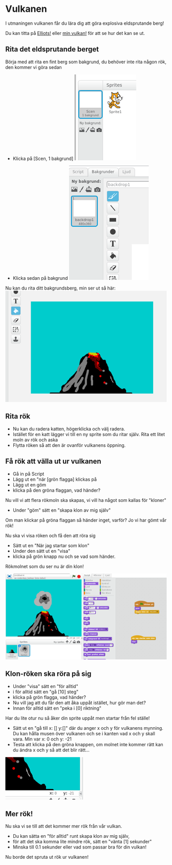 Vulkanen
========

I utmaningen vulkanen får du lära dig att göra explosiva eldsprutande berg!

Du kan titta på [Elliots!](http://scratch.mit.edu/projects/44967008/) eller [min vulkan!](http://scratch.mit.edu/projects/44225694/) för att se hur det kan se ut.

Rita det eldsprutande berget
----------------------------

Börja med att rita en fint berg som bakgrund, du behöver inte rita någon rök, den kommer vi göra sedan

 * Klicka på [Scen, 1 bakgrund] 
![](bilder/scen.png)

 * Klicka sedan på bakgrund
![](bilder/bakgrund.png)

Nu kan du rita ditt bakgrundsberg, min ser ut så här:
![](bilder/vulkan_bakgrund.png)

Rita rök
--------

 * Nu kan du radera katten, högerklicka och välj radera.
 * Istället för en katt lägger vi till en ny sprite som du ritar själv. Rita ett litet moln av rök och aska
 * Flytta röken så att den är ovanför vulkanens öppning.
 
Få rök att välla ut ur vulkanen
------------------------------

 * Gå in på Script
 * Lägg ut en "när [grön flagga] klickas på 
 * Lägg ut en göm
 * klicka på den gröna flaggan, vad händer?
 
Nu vill vi att flera rökmoln ska skapas, vi vill ha något som kallas för "kloner"

 * Under "göm" sätt en "skapa klon av mig själv"

Om man klickar på gröna flaggan så händer inget, varför? Jo vi har gömt vår rök!

Nu ska vi visa röken och få den att röra sig

 * Sätt ut en "När jag startar som klon"
 * Under den sätt ut en "visa"
 * klicka på grön knapp nu och se vad som händer.
 
Rökmolnet som du ser nu är din klon!

![](bilder/en_klon.png)


Klon-röken ska röra på sig
-------------------------------------

 *  Under "visa" sätt en "för alltid"
 *  i för alltid sätt en "gå [10] steg"
 *  klicka på grön flagga, vad händer?
 *  Nu vill jag att du får den att åka uppåt istället, hur gör man det?
 *  Innan för alltid sätt en "peka i [0] riktning"

Har du lite otur nu så åker din sprite uppåt men startar från fel ställe!

 * Sätt ut en "gå till x: [] y:[]" där du anger x och y för vulkanens mynning. Du kan hålla musen över vulkanen och se i kanten vad x och y skall vara. Min var x: 0 och y: -21
 * Testa att klicka på den gröna knappen, om molnet inte kommer rätt kan du ändra x och y så att det blir rätt...
 
![](bilder/vulkanens_x_y.png)


Mer rök!
--------
Nu ska vi se till att det kommer mer rök från vår vulkan.

 * Du kan sätta en "för alltid" runt skapa klon av mig själv, 
 * för att det ska komma lite mindre rök, sätt en "vänta [1] sekunder"
 * Minska till 0.1 sekunder eller vad som passar bra för din vulkan!
 
Nu borde det spruta ut rök ur vulkanen!




 
 

